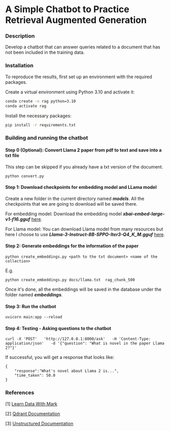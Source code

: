 # A Simple Chatbot to Practice Retrieval Augmented Generation

### Description 

Develop a chatbot that can answer queries related to a document that has not been included in the training data.

### Installation

To reproduce the results, first set up an environment with the required packages.

Create a virtual environment using Python 3.10 and activate it:

```bash
conda create -n rag python=3.10
conda activate rag
```

Install the necessary packages:
```bash
pip install -r requirements.txt
```

### Building and running the chatbot

#### Step 0 (Optional): Convert Llama 2 paper from pdf to text and save into a txt file

This step can be skipped if you already have a txt version of the document.

```
python convert.py
```

#### Step 1: Download checkpoints for embedding model and LLama model

Create a new folder in the current directory named **_models_**. All the checkpoints that we are going to download will be saved there.

For embedding model: Download the embedding model  **_xbai-embed-large-v1-f16.gguf_** [here](https://huggingface.co/mixedbread-ai/mxbai-embed-large-v1/blob/7130e2d16051fdf3e0157e841f8b5a8d0d5e63ef/gguf/mxbai-embed-large-v1-f16.gguf).

 For Llama model: You can download Llama model from many resources but here I choose to use **_Llama-3-Instruct-8B-SPPO-Iter3-Q4_K_M.gguf_** [here](https://huggingface.co/bartowski/Llama-3-Instruct-8B-SPPO-Iter3-GGUF/tree/main).

#### Step 2: Generate embeddings for the information of the paper

```
python create_embeddings.py <path to the txt document> <name of the collection>
```

E.g.

```
python create_embeddings.py docs/llama.txt  rag_chunk_500
```

Once it's done, all the embeddings will be saved in the database under the folder named **_embeddings_**.

#### Step 3: Run the chatbot 

```
uvicorn main:app --reload
```

#### Step 4: Testing - Asking questions to the chatbot

```
curl -X 'POST'   'http://127.0.0.1:8000/ask'   -H 'Content-Type: application/json'   -d '{"question": "What is novel in the paper Llama 2?"}'
```

If successful, you will get a response that looks like:

```
{
    "response":"What's novel about Llama 2 is...",
    "time_taken": 50.0
}
```

### References
<!-- <a id="1">[1]</a>  -->
<a id="1">[1]</a> 
[Learn Data With Mark](https://github.com/mneedham/LearnDataWithMark/) 


<!-- <a id="2">[2]</a>  -->
<a id="2">[2]</a> 
[Qdrant Documentation](https://qdrant.tech/documentation/) 



<a id="3">[3]</a> 
[Unstructured Documentation](https://github.com/Unstructured-IO/unstructured) 
